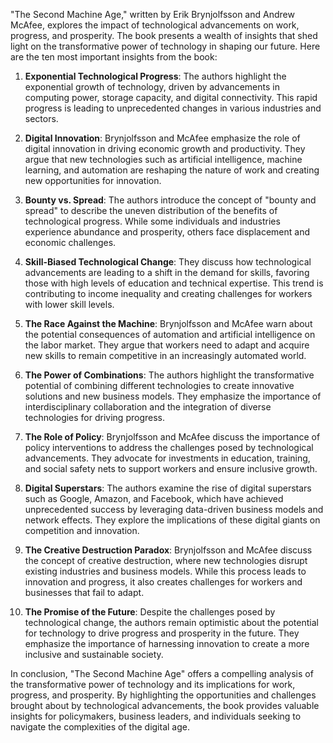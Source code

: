 "The Second Machine Age," written by Erik Brynjolfsson and Andrew McAfee, explores the impact of technological advancements on work, progress, and prosperity. The book presents a wealth of insights that shed light on the transformative power of technology in shaping our future. Here are the ten most important insights from the book:

1. **Exponential Technological Progress**: The authors highlight the exponential growth of technology, driven by advancements in computing power, storage capacity, and digital connectivity. This rapid progress is leading to unprecedented changes in various industries and sectors.

2. **Digital Innovation**: Brynjolfsson and McAfee emphasize the role of digital innovation in driving economic growth and productivity. They argue that new technologies such as artificial intelligence, machine learning, and automation are reshaping the nature of work and creating new opportunities for innovation.

3. **Bounty vs. Spread**: The authors introduce the concept of "bounty and spread" to describe the uneven distribution of the benefits of technological progress. While some individuals and industries experience abundance and prosperity, others face displacement and economic challenges.

4. **Skill-Biased Technological Change**: They discuss how technological advancements are leading to a shift in the demand for skills, favoring those with high levels of education and technical expertise. This trend is contributing to income inequality and creating challenges for workers with lower skill levels.

5. **The Race Against the Machine**: Brynjolfsson and McAfee warn about the potential consequences of automation and artificial intelligence on the labor market. They argue that workers need to adapt and acquire new skills to remain competitive in an increasingly automated world.

6. **The Power of Combinations**: The authors highlight the transformative potential of combining different technologies to create innovative solutions and new business models. They emphasize the importance of interdisciplinary collaboration and the integration of diverse technologies for driving progress.

7. **The Role of Policy**: Brynjolfsson and McAfee discuss the importance of policy interventions to address the challenges posed by technological advancements. They advocate for investments in education, training, and social safety nets to support workers and ensure inclusive growth.

8. **Digital Superstars**: The authors examine the rise of digital superstars such as Google, Amazon, and Facebook, which have achieved unprecedented success by leveraging data-driven business models and network effects. They explore the implications of these digital giants on competition and innovation.

9. **The Creative Destruction Paradox**: Brynjolfsson and McAfee discuss the concept of creative destruction, where new technologies disrupt existing industries and business models. While this process leads to innovation and progress, it also creates challenges for workers and businesses that fail to adapt.

10. **The Promise of the Future**: Despite the challenges posed by technological change, the authors remain optimistic about the potential for technology to drive progress and prosperity in the future. They emphasize the importance of harnessing innovation to create a more inclusive and sustainable society.

In conclusion, "The Second Machine Age" offers a compelling analysis of the transformative power of technology and its implications for work, progress, and prosperity. By highlighting the opportunities and challenges brought about by technological advancements, the book provides valuable insights for policymakers, business leaders, and individuals seeking to navigate the complexities of the digital age.